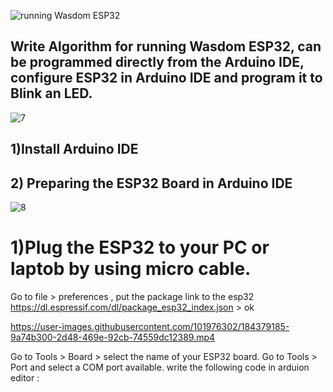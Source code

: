 ![running Wasdom ESP32](https://user-images.githubusercontent.com/101976302/184367815-3b0553e9-fc9d-42ad-863a-beb1b9394c9b.png)
## Write Algorithm for running Wasdom ESP32, can be programmed directly from the Arduino IDE, configure ESP32 in Arduino IDE and program it to Blink an LED.

![7](https://user-images.githubusercontent.com/101976302/184375345-6d1249cd-92f5-4e6c-b349-2a6e61566d3e.png)

## 1)Install Arduino IDE
## 2) Preparing the ESP32 Board in Arduino IDE

![8](https://user-images.githubusercontent.com/101976302/184375330-1d2690b7-f2c9-4291-be55-c4ad7fe23f8f.png)
# 1)Plug the ESP32 to your PC or laptob by using micro cable.
Go to file > preferences , put the package link to the esp32 https://dl.espressif.com/dl/package_esp32_index.json > ok

https://user-images.githubusercontent.com/101976302/184379185-9a74b300-2d48-469e-92cb-74559dc12389.mp4


Go to Tools > Board > select the name of your ESP32 board.
Go to Tools > Port and select a COM port available.
write the following code in arduion editor :
